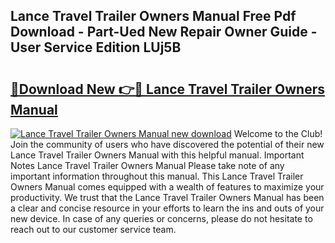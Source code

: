 ## Lance Travel Trailer Owners Manual Free Pdf Download - Part-Ued New Repair Owner Guide - User Service Edition LUj5B

# <h2><a href="http://bc76964.oget.top/?id=Lance+Travel+Trailer+Owners+Manual">🔗Download New 👉🔴 Lance Travel Trailer Owners Manual</a></h2>

[![Lance Travel Trailer Owners Manual new download](https://i.imgur.com/5g1atiW.png)](http://bc76964.oget.top/?id=Lance+Travel+Trailer+Owners+Manual)
Welcome to the Club! Join the community of users who have discovered the potential of their new Lance Travel Trailer Owners Manual with this helpful manual. Important Notes Lance Travel Trailer Owners Manual Please take note of any important information throughout this manual. This Lance Travel Trailer Owners Manual comes equipped with a wealth of features to maximize your productivity. We trust that the Lance Travel Trailer Owners Manual has been a clear and concise resource in your efforts to learn the ins and outs of your new device. In case of any queries or concerns, please do not hesitate to reach out to our customer service team.
